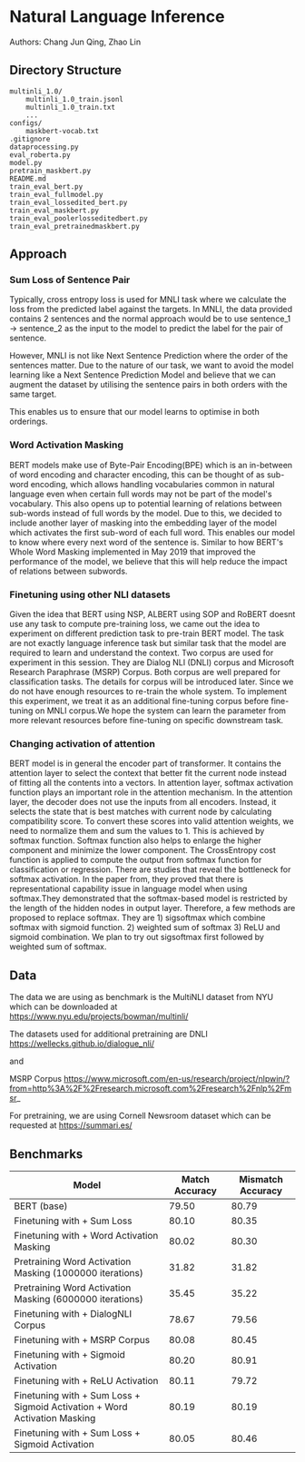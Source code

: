 # Natural Language Inference
Authors: Chang Jun Qing, Zhao Lin

## Directory Structure
```
multinli_1.0/
    multinli_1.0_train.jsonl
    multinli_1.0_train.txt
    ...
configs/
    maskbert-vocab.txt
.gitignore
dataprocessing.py
eval_roberta.py
model.py
pretrain_maskbert.py
README.md
train_eval_bert.py
train_eval_fullmodel.py
train_eval_lossedited_bert.py
train_eval_maskbert.py
train_eval_poolerlosseditedbert.py
train_eval_pretrainedmaskbert.py
```

## Approach

### Sum Loss of Sentence Pair
Typically, cross entropy loss is used for MNLI task where we calculate the loss from the predicted label against the targets. In MNLI, the data provided contains 2 sentences and the normal approach would be to use sentence_1 -> sentence_2 as the input to the model to predict the label for the pair of sentence.

However, MNLI is not like Next Sentence Prediction where the order of the sentences matter. Due to the nature of our task, we want to avoid the model learning like a Next Sentence Prediction Model and believe that we can augment the dataset by utilising the sentence pairs in both orders with the same target.

This enables us to ensure that our model learns to optimise in both orderings.

### Word Activation Masking
BERT models make use of Byte-Pair Encoding(BPE) which is an in-between of word encoding and character encoding, this can be thought of as sub-word encoding, which allows handling vocabularies common in natural language even when certain full words may not be part of the model's vocabulary. This also opens up to potential learning of relations between sub-words instead of full words by the model. Due to this, we decided to include another layer of masking into the embedding layer of the model which activates the first sub-word of each full word. This enables our model to know where every next word of the sentence is. Similar to how BERT's Whole Word Masking implemented in May 2019 that improved the performance of the model, we believe that this will help reduce the impact of relations between subwords.

### Finetuning using other NLI datasets
Given the idea that BERT using NSP, ALBERT using SOP and RoBERT doesnt use any task to compute pre-training loss, we came out the idea to experiment on different prediction task to pre-train BERT model. The task are not exactly language inference task but similar task that the model are required to learn and understand the context. Two corpus are used for experiment in this session. They are Dialog NLI (DNLI) corpus and Microsoft Research Paraphrase (MSRP) Corpus. Both corpus are well prepared for classification tasks. The details for corpus will be introduced later. Since we do not have enough resources to re-train the whole system. To implement this experiment, we treat it as an additional fine-tuning corpus before fine-tuning on MNLI corpus.We hope the system can learn the parameter from more relevant resources before fine-tuning on specific downstream task. 

### Changing activation of attention
BERT model is in general the encoder part of transformer. It contains the attention layer to select the context that better fit the current node instead of fitting all the contents into a vectors. In attention layer, softmax activation function plays an important role in the attention mechanism. In the attention layer, the decoder does not use the inputs from all encoders. Instead, it selects the state that is best matches with current node by calculating compatibility score. To convert these scores into valid attention weights, we need to normalize them and sum the values to 1. This is achieved by softmax function. Softmax function also helps to enlarge the higher component and minimize the lower component. The CrossEntropy cost function is applied to compute the output from softmax function for classification or regression. There are studies that reveal the bottleneck for softmax activation. In the paper from, they proved that there is representational capability issue in language model when using softmax.They demonstrated that the softmax-based model is restricted by the length of the hidden nodes in output layer. Therefore, a few methods are proposed to replace softmax. They are 1) sigsoftmax which combine softmax with sigmoid function. 2) weighted sum of softmax 3) ReLU and sigmoid combination. We plan to try out sigsoftmax first followed by weighted sum of softmax. 

## Data
The data we are using as benchmark is the MultiNLI dataset from NYU which can be downloaded at https://www.nyu.edu/projects/bowman/multinli/

The datasets used for additional pretraining are DNLI https://wellecks.github.io/dialogue_nli/ 

and 

MSRP Corpus https://www.microsoft.com/en-us/research/project/nlpwin/?from=http%3A%2F%2Fresearch.microsoft.com%2Fresearch%2Fnlp%2Fmsr_

For pretraining, we are using Cornell Newsroom dataset which can be requested at https://summari.es/

## Benchmarks
| Model                                                                        | Match Accuracy | Mismatch Accuracy |
|------------------------------------------------------------------------------|----------------|-------------------|
| BERT (base)                                                                  | 79.50          | 80.79             |
| Finetuning with  + Sum Loss                                                  | 80.10          | 80.35             |
| Finetuning with  + Word Activation Masking                                   | 80.02          | 80.30             |
| Pretraining  Word Activation Masking  (1000000 iterations)                   | 31.82          | 31.82             |
| Pretraining  Word Activation Masking  (6000000 iterations)                   | 35.45          | 35.22             |
| Finetuning with  + DialogNLI Corpus                                          | 78.67          | 79.56             |
| Finetuning with  + MSRP Corpus                                               | 80.08          | 80.45             |
| Finetuning with  + Sigmoid Activation                                        | 80.20          | 80.91             |
| Finetuning with  + ReLU Activation                                           | 80.11          | 79.72             |
| Finetuning with  + Sum Loss  + Sigmoid Activation  + Word Activation Masking | 80.19          | 80.19             |
| Finetuning with  + Sum Loss  + Sigmoid Activation                            | 80.05          | 80.46             |